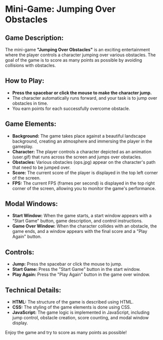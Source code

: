 <h1>Mini-Game: Jumping Over Obstacles</h1>

<h2>Game Description:</h2>
<p>The mini-game <b>"Jumping Over Obstacles"</b> is an exciting entertainment where the player controls a character jumping over various obstacles. The goal of the game is to score as many points as possible by avoiding collisions with obstacles.</p>

<h2>How to Play:</h2>
<ul>
  <li><b>Press the spacebar or click the mouse to make the character jump.</b></li>
  <li>The character automatically runs forward, and your task is to jump over obstacles in time.</li>
  <li>You earn points for each successfully overcome obstacle.</li>
</ul>

<h2>Game Elements:</h2>
<ul>
  <li><b>Background:</b> The game takes place against a beautiful landscape background, creating an atmosphere and immersing the player in the gameplay.</li>
  <li><b>Character:</b> The player controls a character depicted as an animation (user.gif) that runs across the screen and jumps over obstacles.</li>
  <li><b>Obstacles:</b> Various obstacles (ops.jpg) appear on the character's path that need to be jumped over.</li>
  <li><b>Score:</b> The current score of the player is displayed in the top left corner of the screen.</li>
  <li><b>FPS:</b> The current FPS (frames per second) is displayed in the top right corner of the screen, allowing you to monitor the game's performance.</li>
</ul>

<h2>Modal Windows:</h2>
<ul>
  <li><b>Start Window:</b> When the game starts, a start window appears with a "Start Game" button, game description, and control instructions.</li>
  <li><b>Game Over Window:</b> When the character collides with an obstacle, the game ends, and a window appears with the final score and a "Play Again" button.</li>
</ul>

<h2>Controls:</h2>
<ul>
  <li><b>Jump:</b> Press the spacebar or click the mouse to jump.</li>
  <li><b>Start Game:</b> Press the "Start Game" button in the start window.</li>
  <li><b>Play Again:</b> Press the "Play Again" button in the game over window.</li>
</ul>

<h2>Technical Details:</h2>
<ul>
  <li><b>HTML:</b> The structure of the game is described using HTML.</li>
  <li><b>CSS:</b> The styling of the game elements is done using CSS.</li>
  <li><b>JavaScript:</b> The game logic is implemented in JavaScript, including jump control, obstacle creation, score counting, and modal window display.</li>
</ul>

<p>Enjoy the game and try to score as many points as possible!</p>

